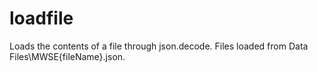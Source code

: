 # loadfile

Loads the contents of a file through json.decode. Files loaded from Data Files\MWSE\{fileName}.json.
